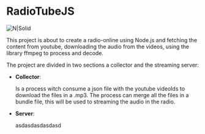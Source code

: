 # RadioTubeJS

![N|Solid](https://github.com/damiancipolat/RadioTubeJS/blob/master/doc/radio.jpg?raw=true)

This project is about to create a radio-online using Node.js and fetching the content from youtube, downloading the audio from the videos, using the library ffmpeg to process and decode.

The project are divided in two sections a collector and the streaming server:

- **Collector**: 

  Is a process witch consume a json file with the youtube videoIds to download the files in a .mp3. The process can merge all     the files in a bundle file, this will be used to streaming the audio in the radio.

- **Server**:

  asdasdasdasdasd
